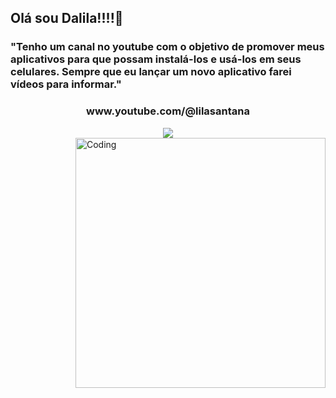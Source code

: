 ### <h2>Olá sou Dalila!!!!👋</h2>
<div align="center">
  <h3 align="left">"Tenho um canal no youtube com o objetivo de promover meus aplicativos para que possam instalá-los e usá-los em seus celulares. Sempre que eu lançar um novo aplicativo farei vídeos para informar."</h3>   
  <h3 align="center">www.youtube.com/@lilasantana</h3>
</div> 
  
<!--<h4> <img align="center" alt="Flutter" height="30" width="40" src="https://raw.githubusercontent.com/devicons/devicon/9f4f5cdb393299a81125eb5127929ea7bfe42889/icons/flutter/flutter-original.svg"> Sou Uma Dev Flutter. Gosto Muito de Programação...</h4> -->

<div align="center"> 
<img src="https://yt3.googleusercontent.com/H9G0Zn1FNBJeXMbmzataMXZDVsDLesSXQNe0CRNXpVyfw4miNUM_o8ZkdKOlkFtE5_m-RKLp=w1060-fcrop64=1,00005a57ffffa5a8-k-c0xffffffff-no-nd-rj"> </div>
</div>
  
<img align="right" alt="Coding" width="400" src="https://cdn.dribbble.com/users/2704414/screenshots/7466903/media/b08ab576316bd4582fef189f471cd9e5.gif">
</div>

<!--
<div align="center">
  <a href="https://github.com/DalilaDeveloperMobile">
  <img height="186em" src="https://github-readme-stats.vercel.app/api?username=DalilaDeveloperMobile&show_icons=true&theme=vue&include_all_commits=true&count_private=true"/>
  <img height="186em" src="https://github-readme-stats.vercel.app/api/top-langs/?username=DalilaDeveloperMobile&layout=compact&langs_count=7&theme=vue"/>   
</div>


  
  <h3>Contatos:</h3> 
   <div style="display: inline-block">
 <a href="https://www.linkedin.com/in/dalila-cust%C3%B3dio-046076181/" target="_blank"><img src="https://img.shields.io/badge/-LinkedIn-%230077B5?style=for-the-badge&logo=linkedin&logoColor=white" target="_blank"></a> 
  <a href = "mailto:dalila.dalila70@gmail.com"><img src="https://img.shields.io/badge/Gmail-D14836?style=for-the-badge&logo=gmail&logoColor=white" target="_blank"></a>
 </div>
  <div style="display: inline-block">
     <a href="https://instagram.com/dalila.dalila70" target="_blank"><img src="https://img.shields.io/badge/-Instagram-%23E4405F?style=for-the-badge&logo=instagram&logoColor=white" target="_blank"></a>
 <a target="_blank" href="https://api.whatsapp.com/send?phone=5588997138541">
  <img  alt="Whatsapp" width="117px" src="https://img.shields.io/badge/WhatsApp-25D366?style=for-the-badge&logo=whatsapp&logoColor=white"/>
</a> 
     </div>
 
 
 <h3>Flutter:</h3>
  <div style="display: inline-block">
  <img align="center" alt="David-Canvas" height="30" width="40" src="https://cdn.jsdelivr.net/gh/devicons/devicon/icons/canva/canva-original.svg" />
  <img align="center" alt="David-Vscode" height="30" width="40" src="https://cdn.jsdelivr.net/gh/devicons/devicon/icons/vscode/vscode-original.svg" />
  <img align="center" alt="Flutter" height="30" width="40" src="https://raw.githubusercontent.com/devicons/devicon/9f4f5cdb393299a81125eb5127929ea7bfe42889/icons/flutter/flutter-original.svg">
  <img align="center" alt="android studio" height="30" width="40" src="https://raw.githubusercontent.com/devicons/devicon/9f4f5cdb393299a81125eb5127929ea7bfe42889/icons/android/android-original.svg"><br>
</div>
  
 -->
 
    
<!--  <h3>Visitantes:</h3>  
 <div>
  <img align="center" alt="Csharp" height="30" width="150" src="https://komarev.com/ghpvc/?username=alexsgross&color=green" alt="alexsgross" /> <br>
 </div>    
    <hr> -->
  
   
